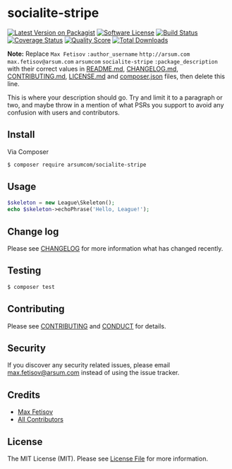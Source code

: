 # socialite-stripe

[![Latest Version on Packagist][ico-version]][link-packagist]
[![Software License][ico-license]](LICENSE.md)
[![Build Status][ico-travis]][link-travis]
[![Coverage Status][ico-scrutinizer]][link-scrutinizer]
[![Quality Score][ico-code-quality]][link-code-quality]
[![Total Downloads][ico-downloads]][link-downloads]

**Note:** Replace ```Max Fetisov``` ```:author_username``` ```http://arsum.com``` ```max.fetisov@arsum.com``` ```arsumcom``` ```socialite-stripe``` ```:package_description``` with their correct values in [README.md](README.md), [CHANGELOG.md](CHANGELOG.md), [CONTRIBUTING.md](CONTRIBUTING.md), [LICENSE.md](LICENSE.md) and [composer.json](composer.json) files, then delete this line.

This is where your description should go. Try and limit it to a paragraph or two, and maybe throw in a mention of what
PSRs you support to avoid any confusion with users and contributors.

## Install

Via Composer

``` bash
$ composer require arsumcom/socialite-stripe
```

## Usage

``` php
$skeleton = new League\Skeleton();
echo $skeleton->echoPhrase('Hello, League!');
```

## Change log

Please see [CHANGELOG](CHANGELOG.md) for more information what has changed recently.

## Testing

``` bash
$ composer test
```

## Contributing

Please see [CONTRIBUTING](CONTRIBUTING.md) and [CONDUCT](CONDUCT.md) for details.

## Security

If you discover any security related issues, please email max.fetisov@arsum.com instead of using the issue tracker.

## Credits

- [Max Fetisov][link-author]
- [All Contributors][link-contributors]

## License

The MIT License (MIT). Please see [License File](LICENSE.md) for more information.

[ico-version]: https://img.shields.io/packagist/v/arsumcom/socialite-stripe.svg?style=flat-square
[ico-license]: https://img.shields.io/badge/license-MIT-brightgreen.svg?style=flat-square
[ico-travis]: https://img.shields.io/travis/arsumcom/socialite-stripe/master.svg?style=flat-square
[ico-scrutinizer]: https://img.shields.io/scrutinizer/coverage/g/arsumcom/socialite-stripe.svg?style=flat-square
[ico-code-quality]: https://img.shields.io/scrutinizer/g/arsumcom/socialite-stripe.svg?style=flat-square
[ico-downloads]: https://img.shields.io/packagist/dt/arsumcom/socialite-stripe.svg?style=flat-square

[link-packagist]: https://packagist.org/packages/arsumcom/socialite-stripe
[link-travis]: https://travis-ci.org/arsumcom/socialite-stripe
[link-scrutinizer]: https://scrutinizer-ci.com/g/arsumcom/socialite-stripe/code-structure
[link-code-quality]: https://scrutinizer-ci.com/g/arsumcom/socialite-stripe
[link-downloads]: https://packagist.org/packages/arsumcom/socialite-stripe
[link-author]: https://github.com/:author_username
[link-contributors]: ../../contributors
